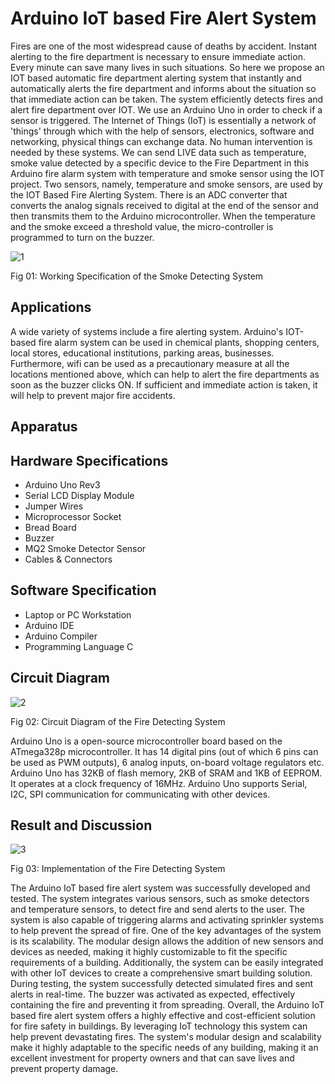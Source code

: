 # Arduino IoT based Fire Alert System

Fires are one of the most widespread cause of deaths by accident. Instant alerting to the fire department is necessary to ensure immediate action. Every minute can save many lives in such situations. So here we propose an IOT based automatic fire department alerting system that instantly and automatically alerts the fire department and informs about the situation so that immediate action can be taken. The system efficiently detects fires and alert fire department over IOT. We use an Arduino Uno in order to check if a sensor is triggered.
The Internet of Things (IoT) is essentially a network of 'things' through which with the help of sensors, electronics, software and networking, physical things can exchange data. No human intervention is needed by these systems. We can send LIVE data such as temperature, smoke value detected by a specific device to the Fire Department in this Arduino fire alarm system with temperature and smoke sensor using the IOT project.
Two sensors, namely, temperature and smoke sensors, are used by the IOT Based Fire Alerting System. There is an ADC converter that converts the analog signals received to digital at the end of the sensor and then transmits them to the Arduino microcontroller. When the temperature and the smoke exceed a threshold value, the micro-controller is programmed to turn on the buzzer.

![1](https://github.com/SumaitaB/Arduino-IoT-based-Fire-Alert-System/assets/51522304/1f899ffe-5cbd-42bd-972d-cccb816f00f8)

 
Fig 01: Working Specification of the Smoke Detecting System



## Applications

A wide variety of systems include a fire alerting system. Arduino's IOT-based fire alarm system can be used in chemical plants, shopping centers, local stores, educational institutions, parking areas, businesses.  
Furthermore, wifi can be used as a precautionary measure at all the locations mentioned above, which can help to alert the fire departments as soon as the buzzer clicks ON. If sufficient and immediate action is taken, it will help to prevent major fire accidents.
## Apparatus

## Hardware Specifications
* Arduino Uno Rev3
* Serial LCD Display Module
* Jumper Wires
* Microprocessor Socket
* Bread Board
* Buzzer
* MQ2 Smoke Detector Sensor
* Cables & Connectors



## Software Specification

* Laptop or PC Workstation
* Arduino IDE
* Arduino Compiler
* Programming Language C


## Circuit Diagram

![2](https://github.com/SumaitaB/Arduino-IoT-based-Fire-Alert-System/assets/51522304/85e6ddc1-332d-4cda-8f4a-4c500a89e6e8)

Fig 02: Circuit Diagram of the Fire Detecting System

Arduino Uno is a open-source microcontroller board based on the ATmega328p microcontroller. It has 14 digital pins (out of which 6 pins can be used as PWM outputs), 6 analog inputs, on-board voltage regulators etc. Arduino Uno has 32KB of flash memory, 2KB of SRAM and 1KB of EEPROM. It operates at a clock frequency of 16MHz. Arduino Uno supports Serial, I2C, SPI communication for communicating with other devices.

## Result and Discussion

![3](https://github.com/SumaitaB/Arduino-IoT-based-Fire-Alert-System/assets/51522304/812a08cb-b143-4f49-a0c5-520f350b09f6)

Fig 03: Implementation of the Fire Detecting System


The Arduino IoT based fire alert system was successfully developed and tested. The system integrates various sensors, such as smoke detectors and temperature sensors, to detect fire and send alerts to the user. The system is also capable of triggering alarms and activating sprinkler systems to help prevent the spread of fire.
One of the key advantages of the system is its scalability. The modular design allows the addition of new sensors and devices as needed, making it highly customizable to fit the specific requirements of a building. Additionally, the system can be easily integrated with other IoT devices to create a comprehensive smart building solution.
During testing, the system successfully detected simulated fires and sent alerts in real-time. The buzzer was activated as expected, effectively containing the fire and preventing it from spreading. 
Overall, the Arduino IoT based fire alert system offers a highly effective and cost-efficient solution for fire safety in buildings. By leveraging IoT technology this system can help prevent devastating fires. The system's modular design and scalability make it highly adaptable to the specific needs of any building, making it an excellent investment for property owners and that can save lives and prevent property damage.

